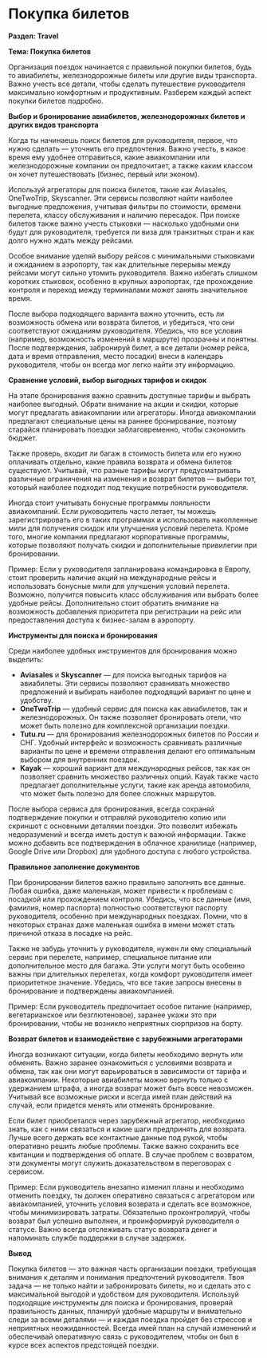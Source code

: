 # Покупка билетов

**Раздел: Travel**

**Тема: Покупка билетов**

Организация поездок начинается с правильной покупки билетов, будь то авиабилеты, железнодорожные билеты или другие виды транспорта. Важно учесть все детали, чтобы сделать путешествие руководителя максимально комфортным и продуктивным. Разберем каждый аспект покупки билетов подробно.

**Выбор и бронирование авиабилетов, железнодорожных билетов и других видов транспорта**

Когда ты начинаешь поиск билетов для руководителя, первое, что нужно сделать — уточнить его предпочтения. Важно учесть, в какое время ему удобнее отправиться, какие авиакомпании или железнодорожные компании он предпочитает, а также каким классом он хочет путешествовать (бизнес, первый или эконом).

Используй агрегаторы для поиска билетов, такие как Aviasales, OneTwoTrip, Skyscanner. Эти сервисы позволяют найти наиболее выгодные предложения, учитывая фильтры по стоимости, времени перелета, классу обслуживания и наличию пересадок. При поиске билетов также важно учесть стыковки — насколько удобными они будут для руководителя, требуется ли виза для транзитных стран и как долго нужно ждать между рейсами.

Особое внимание уделяй выбору рейсов с минимальными стыковками и ожиданием в аэропорту, так как длительные перерывы между рейсами могут сильно утомить руководителя. Важно избегать слишком коротких стыковок, особенно в крупных аэропортах, где прохождение контроля и переход между терминалами может занять значительное время.

После выбора подходящего варианта важно уточнить, есть ли возможность обмена или возврата билетов, и убедиться, что они соответствуют ожиданиям руководителя. Убедись, что все условия (например, возможность изменений в маршруте) прозрачны и понятны. После подтверждения, забронируй билет, а все детали (номер рейса, дата и время отправления, место посадки) внеси в календарь руководителя, чтобы он всегда мог легко найти эту информацию.

**Сравнение условий, выбор выгодных тарифов и скидок**

На этапе бронирования важно сравнить доступные тарифы и выбрать наиболее выгодный. Обрати внимание на акции и скидки, которые могут предлагать авиакомпании или агрегаторы. Иногда авиакомпании предлагают специальные цены на раннее бронирование, поэтому старайся планировать поездки заблаговременно, чтобы сэкономить бюджет.

Также проверь, входит ли багаж в стоимость билета или его нужно оплачивать отдельно, какие правила возврата и обмена билетов существуют. Учитывай, что разные тарифы могут предусматривать различные ограничения на изменения и возврат билетов — выбери тот, который наиболее подходит под текущие потребности руководителя.

Иногда стоит учитывать бонусные программы лояльности авиакомпаний. Если руководитель часто летает, ты можешь зарегистрировать его в таких программах и использовать накопленные мили для получения скидок или улучшения условий перелета. Кроме того, многие компании предлагают корпоративные программы, которые позволяют получать скидки и дополнительные привилегии при бронировании.

Пример: Если у руководителя запланирована командировка в Европу, стоит проверить наличие акций на международные рейсы и использовать бонусные мили для улучшения условий перелета. Возможно, получится повысить класс обслуживания или выбрать более удобные рейсы. Дополнительно стоит обратить внимание на возможность добавления приоритета при регистрации на рейс или предоставления доступа к бизнес-залам в аэропорту.

**Инструменты для поиска и бронирования**

Среди наиболее удобных инструментов для бронирования можно выделить:

* **Aviasales** и **Skyscanner** — для поиска выгодных тарифов на авиабилеты. Эти сервисы позволяют сравнивать множество предложений и выбирать наиболее подходящий вариант по цене и удобству.
* **OneTwoTrip** — удобный сервис для поиска как авиабилетов, так и железнодорожных. Он также позволяет бронировать отели, что может быть полезно для комплексной организации поездки.
* **Tutu.ru** — для бронирования железнодорожных билетов по России и СНГ. Удобный интерфейс и возможность сравнивать различные варианты по цене и времени отправления делают его оптимальным выбором для внутренних поездок.
* **Kayak** — хороший вариант для международных рейсов, так как он позволяет сравнить множество различных опций. Kayak также часто предлагает дополнительные услуги, такие как аренда автомобиля, что может быть полезно для более сложных маршрутов.

После выбора сервиса для бронирования, всегда сохраняй подтверждение покупки и отправляй руководителю копию или скриншот с основными деталями поездки. Это позволит избежать недоразумений и всегда иметь доступ к важной информации. Также можно добавить все подтверждения в облачное хранилище (например, Google Drive или Dropbox) для удобного доступа с любого устройства.

**Правильное заполнение документов**

При бронировании билетов важно правильно заполнять все данные. Любая ошибка, даже маленькая, может привести к проблемам с посадкой или прохождением контроля. Убедись, что все данные (имя, фамилия, номер паспорта) полностью соответствуют паспорту руководителя, особенно при международных поездках. Помни, что в некоторых странах даже маленькая ошибка в имени может стать причиной отказа в посадке на рейс.

Также не забудь уточнить у руководителя, нужен ли ему специальный сервис при перелете, например, специальное питание или дополнительное место для багажа. Эти услуги могут быть особенно важны при длительных перелетах, когда комфорт руководителя имеет приоритетное значение. Убедись, что все такие запросы внесены в бронирование и подтверждены авиакомпанией.

Пример: Если руководитель предпочитает особое питание (например, вегетарианское или безглютеновое), заранее укажи это при бронировании, чтобы не возникло неприятных сюрпризов на борту.

**Возврат билетов и взаимодействие с зарубежными агрегаторами**

Иногда возникают ситуации, когда билеты необходимо вернуть или обменять. Важно заранее ознакомиться с условиями возврата и обмена, так как они могут варьироваться в зависимости от тарифа и авиакомпании. Некоторые авиабилеты можно вернуть только с удержанием штрафа, а иногда возврат может быть вовсе невозможен. Учитывай все возможные риски и всегда имей план действий на случай, если придется менять или отменять бронирование.

Если билет приобретался через зарубежный агрегатор, необходимо знать, как с ними связаться и какие шаги предпринять для возврата. Лучше всего держать все контактные данные под рукой, чтобы оперативно решить любые проблемы. Также важно сохранить все квитанции и подтверждения об оплате. В случае проблем с возвратом, эти документы могут служить доказательством в переговорах с сервисом.

Пример: Если руководитель внезапно изменил планы и необходимо отменить поездку, ты должен оперативно связаться с агрегатором или авиакомпанией, уточнить условия возврата и сделать все возможное, чтобы минимизировать затраты. Обязательно проконтролируй, чтобы возврат был успешно выполнен, и проинформируй руководителя о статусе. Важно всегда отслеживать статус возврата денег и напоминать службе поддержки в случае задержек.

**Вывод**

Покупка билетов — это важная часть организации поездки, требующая внимания к деталям и понимания предпочтений руководителя. Твоя задача — не только найти и забронировать билеты, но и сделать это с максимальной выгодой и удобством для руководителя. Используй подходящие инструменты для поиска и бронирования, проверяй правильность данных, планируй удобные маршруты и внимательно следи за всеми деталями — и каждая поездка пройдет без стрессов и неприятных неожиданностей. Всегда имей план на случай изменений и обеспечивай оперативную связь с руководителем, чтобы он был в курсе всех аспектов предстоящей поездки.
